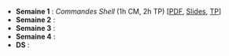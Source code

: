 <!DOCTYPE html>
<html lang="fr">
    <head>
        <meta charset="utf8"/>
        <title>AdminSys</title>
        <meta name="color-scheme" content="dark light">
        <meta name="viewport" content="width=device-width, initial-scale=1"/>
        <link   href="/skeleton/index.css"  rel="stylesheet">
        <script  src="/skeleton/index.js"  type="module"     blocking="render" async></script>
    </head>
    <body>
        <main>

- **Semaine 1** : *Commandes Shell* (1h CM, 2h TP) [[PDF](./CM/CM1), [Slides](./Slides/CM1), [TP](./TP/TP1)]
- **Semaine 2** :
- **Semaine 3** :
- **Semaine 4** :
- **DS** :

</main>
    </body>
</html>